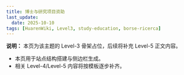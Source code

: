 ```yaml
---
title: 博士与研究项目资助
last_update:
  date: 2025-10-10
tags: [HuarenWiki, Level3, study-education, borse-ricerca]
---
```

**说明：** 本页为该主题的 Level-3 骨架占位，后续将补充 Level-5 正文内容。

- 本页用于站点结构搭建与侧边栏生成。
- 相关 Level-4/Level-5 内容将按模板逐步补齐。
